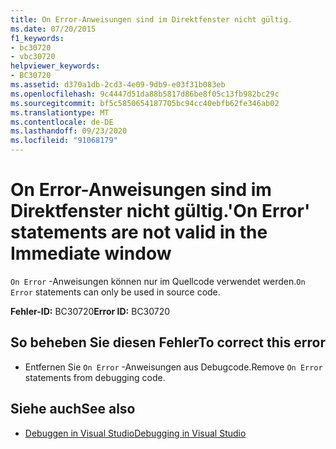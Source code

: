 ```yaml
---
title: On Error-Anweisungen sind im Direktfenster nicht gültig.
ms.date: 07/20/2015
f1_keywords:
- bc30720
- vbc30720
helpviewer_keywords:
- BC30720
ms.assetid: d370a1db-2cd3-4e09-9db9-e03f31b083eb
ms.openlocfilehash: 9c4447d51da88b5817d86be8f05c13fb982bc29c
ms.sourcegitcommit: bf5c5850654187705bc94cc40ebfb62fe346ab02
ms.translationtype: MT
ms.contentlocale: de-DE
ms.lasthandoff: 09/23/2020
ms.locfileid: "91068179"
---
```

# <a name="on-error-statements-are-not-valid-in-the-immediate-window"></a><span data-ttu-id="a61b4-102">On Error-Anweisungen sind im Direktfenster nicht gültig.</span><span class="sxs-lookup"><span data-stu-id="a61b4-102">'On Error' statements are not valid in the Immediate window</span></span>

<span data-ttu-id="a61b4-103">`On Error` -Anweisungen können nur im Quellcode verwendet werden.</span><span class="sxs-lookup"><span data-stu-id="a61b4-103">`On Error` statements can only be used in source code.</span></span>  
  
 <span data-ttu-id="a61b4-104">**Fehler-ID:** BC30720</span><span class="sxs-lookup"><span data-stu-id="a61b4-104">**Error ID:** BC30720</span></span>  
  
## <a name="to-correct-this-error"></a><span data-ttu-id="a61b4-105">So beheben Sie diesen Fehler</span><span class="sxs-lookup"><span data-stu-id="a61b4-105">To correct this error</span></span>  
  
- <span data-ttu-id="a61b4-106">Entfernen Sie `On Error` -Anweisungen aus Debugcode.</span><span class="sxs-lookup"><span data-stu-id="a61b4-106">Remove `On Error` statements from debugging code.</span></span>  
  
## <a name="see-also"></a><span data-ttu-id="a61b4-107">Siehe auch</span><span class="sxs-lookup"><span data-stu-id="a61b4-107">See also</span></span>

- [<span data-ttu-id="a61b4-108">Debuggen in Visual Studio</span><span class="sxs-lookup"><span data-stu-id="a61b4-108">Debugging in Visual Studio</span></span>](/visualstudio/debugger/debugger-feature-tour)
